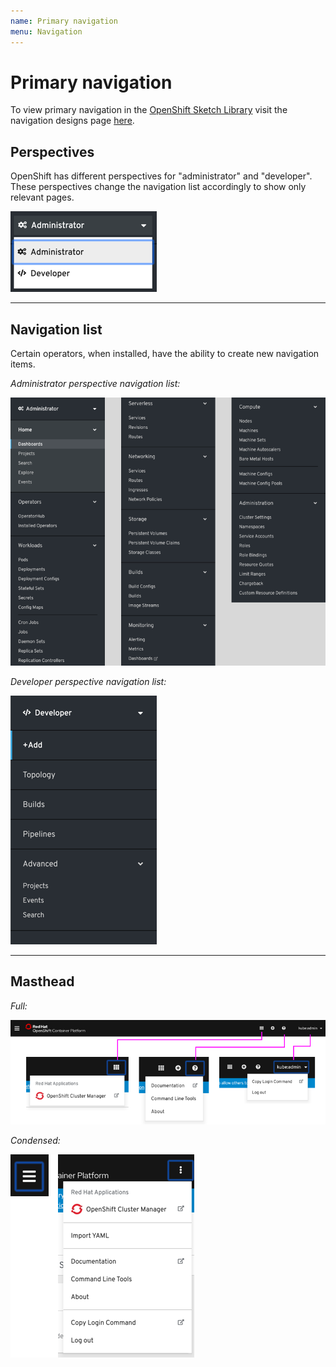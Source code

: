 ```yaml
---
name: Primary navigation
menu: Navigation
---
```


# Primary navigation
To view primary navigation in the [OpenShift Sketch Library](https://sketch.cloud/s/mwdww) visit the navigation designs page [here](https://sketch.cloud/s/mwdww/p/nav-items).

## Perspectives

OpenShift has different perspectives for "administrator" and "developer". These perspectives change the navigation list accordingly to show only relevant pages.

![Perspective switcher](../images/navigation-perspectives.png)

---

## Navigation list

Certain operators, when installed, have the ability to create new navigation items.

*Administrator perspective navigation list:*

![Administrator navigation](../images/navigation-mainnav-admin.png)


*Developer perspective navigation list:*

![Developer navigation](../images/navigation-mainnav-dev.png)

---

## Masthead

*Full:*

![Masthead](../images/navigation-masthead.png)


*Condensed:*

![Masthead mobile](../images/navigation-masthead-mobile.png)
